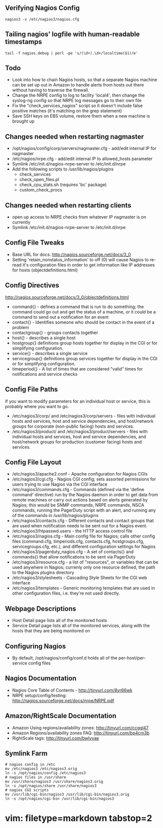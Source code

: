## Verifying Nagios Config ##
    nagios3 -v /etc/nagios3/nagios.cfg

## Tailing nagios' logfile with human-readable timestamps ##
    tail -f nagios.debug | perl -pe 's/(\d+).\d+/localtime($1)/e'

## Todo ##
- Look into how to chain Nagios hosts, so that a separate Nagios machine can
  be set up out in Amazon to handle alerts from hosts out there without having
  to traverse the firewall.
- Change the NRPE config to log to facility 'local4', then change the
  syslog-ng config so that NRPE log messages go to their own file
- Fix the "check_services_nagios" script so it doesn't include false positive
  matches (it's matching on the grep statement)
- Save SSH keys on EBS volume, restore them when a new machine is brought up

## Changes needed when restarting nagmaster ##
- /opt/nagios/config/corp/servers/nagmaster.cfg - add/edit internal IP for
  nagmaster
- /etc/nagios/nrpe.cfg - add/edit internal IP to allowed_hosts parameter
- Symlink /etc/init.d/nagios-nrpe-server to /etc/init.d/nrpe
- Add the following scripts to /usr/lib/nagios/plugins
  - check_services
  - check_open_files.pl
  - check_cpu_stats.sh (requires 'bc' package)
  - custom_check_procs

## Changes needed when restarting clients ##
- open up access to NRPE checks from whatever IP nagmaster is on currently
- Symlink /etc/init.d/nagios-nrpe-server to /etc/init.d/nrpe

## Config File Tweaks ##
- Base URL for docs: http://nagios.sourceforge.net/docs/3_0
- Setting 'retain_nonstatus_information' to off (0) will cause Nagios to
  re-read it's configuration files in order to get information like IP
  addresses for hosts (objectdefinitions.html)

## Config Directives ##
http://nagios.sourceforge.net/docs/3_0/objectdefinitions.html
- command{} - defines a command that is run to do something; the command could
  go out and get the status of a machine, or it could be a command to send out
  a notification for an event
- contact{} - Identifies someone who should be contact in the event of a
  problem
- contactgroup{} - groups contacts together
- host{} - describes a single host
- hostgroup{} definitions group hosts together for display in the CGI or for
  simplifying configuration.
- service{} - describes a single service
- servicegroup{} definitions group services together for display in the CGI or
  for simplifying configuration.
- timeperiod{} - A list of times that are considered "valid" times for
  notifications and service checks

## Config File Paths ##
If you want to modify parameters for an individual host or service, this is
probably where you want to go.

- /etc/nagios3/corp/ and /etc/nagios3/corp/servers - files with individual
  hosts and services, host and service dependencies, and host/network groups
  for corporate (non-public facing) hosts and services.
- /etc/nagios3/product/ and /etc/nagios3/product/servers - files with individual
  hosts and services, host and service dependencies, and host/network groups
  for production (customer facing) hosts and services.  

## Config File Layout ##
- /etc/nagios3/apache2.conf - Apache configuration for Nagios CGIs
- /etc/nagios3/cgi.cfg - Nagios CGI config; sets assorted permissions for
  users trying to use Nagios via the CGI interface
- /etc/nagios3/commands.cfg - Commands (defined via the 'define command'
  directive) run by the Nagios daemon in order to get data from remote
  machines or carry out actions based on alerts generated by Nagios; this
  would be SNMP commands, NRPE commands, NЅCA commands, running the PagerDuty
  script with an alert, and running any of the commands in
  /usr/lib/nagios/plugins
- /etc/nagios3/contacts.cfg - Different contacts and contact groups that are
  used when notification needs to be sent out for a Nagios event.
- /etc/nagios3/htpasswd.users - the HTTP access control file
- /etc/nagios3/nagios.cfg - Main config file for Nagios; calls other config
  files (command.cfg, timperiods.cfg, contacts.cfg, hostgroups.cfg,
  servicegroups.cfg, etc.), and different configuration settings for Nagios
- /etc/nagios3/pagerduty_nagios.cfg - A set of contacts{} and commands{} that
  allow notifications to be sent via PagerDuty
- /etc/nagios3/resource.cfg - a list of "resources", or variables that can be
  used anywhere in Nagios; currenly only one resource defined, the path to the
  Nagios plugins directory
- /etc/nagios3/stylesheets - Cascading Style Sheets for the CGI web interface
- /etc/nagios3/templates - Generic monitoring templates that are used in other
  configuration files, i.e. they're not used directly.

## Webpage Descriptions ##
- Host Detail page lists all of the monitored hosts
- Service Detail page lists all of the monitored services, along with the
  hosts that they are being monitored on

## Configuring Nagios ##
- By default, /opt/nagios/config/conf.d holds all of the per-host/per-service
  config files

## Nagios Documentation ## 
- Nagios Core Table of Contents - http://tinyurl.com/8yr66wk
- NRPE setup/config/testing: http://nagios.sourceforge.net/docs/nrpe/NRPE.pdf

## Amazon/RightScale Documentation ##
- Amazon Using regions/availability zones: http://tinyurl.com/ccggl47
- Amazon Regions/availability zones FAQ: http://tinyurl.com/bp4cm3b
- RightScale tags: http://tinyurl.com/bwlyvae


## Symlink Farm ##

    # nagios config in /etc
    mv /etc/nagios3 /etc/nagios3.orig
    ln -s /opt/nagios/config /etc/nagios3
    # nagios files in /usr/share
    mv /usr/share/nagios3 /usr/share/nagios3.orig
    ln -s /opt/nagios/share /usr/share/nagios3
    # nagios CGI scripts
    mv /usr/lib/cgi-bin/nagios3 /usr/lib/cgi-bin/nagios3.orig
    ln -s /opt/nagios/cgi-bin /usr/lib/cgi-bin/nagios3

# vim: filetype=markdown tabstop=2
